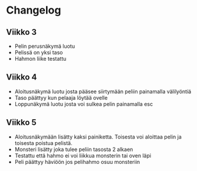 # Changelog

## Viikko 3
- Pelin perusnäkymä luotu
- Pelissä on yksi taso
- Hahmon liike testattu

## Viikko 4
- Aloitusnäkymä luotu josta pääsee siirtymään peliin painamalla välilyöntiä
- Taso päättyy kun pelaaja löytää ovelle
- Loppunäkymä luotu josta voi sulkea pelin painamalla esc

## Viikko 5
- Aloitusnäkymään lisätty kaksi painiketta. Toisesta voi aloittaa pelin ja toisesta poistua pelistä.
- Monsteri lisätty joka tulee peliin tasosta 2 alkaen
- Testattu että hahmo ei voi liikkua monsterin tai oven läpi
- Peli päättyy häviöön jos pelihahmo osuu monsteriin

